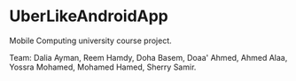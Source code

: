 # UberLikeAndroidApp
Mobile Computing university course project.

Team:
Dalia Ayman, 
Reem Hamdy, 
Doha Basem, 
Doaa' Ahmed, 
Ahmed Alaa,  
Yossra Mohamed, 
Mohamed Hamed, 
Sherry Samir.
